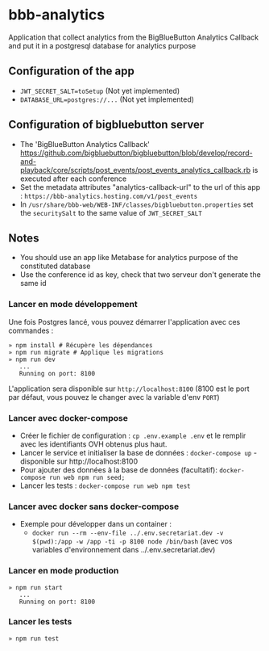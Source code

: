 # bbb-analytics
Application that collect analytics from the BigBlueButton Analytics Callback and put it in a postgresql database for analytics purpose


## Configuration of the app

- `JWT_SECRET_SALT=toSetup` (Not yet implemented)
- `DATABASE_URL=postgres://...` (Not yet implemented)

## Configuration of bigbluebutton server

- The 'BigBlueButton Analytics Callback'  https://github.com/bigbluebutton/bigbluebutton/blob/develop/record-and-playback/core/scripts/post_events/post_events_analytics_callback.rb is executed after each conference
- Set the metadata attributes "analytics-callback-url" to the url of this app : `https://bbb-analytics.hosting.com/v1/post_events`
- In `/usr/share/bbb-web/WEB-INF/classes/bigbluebutton.properties` set the `securitySalt` to the same value of `JWT_SECRET_SALT`


## Notes
- You should use an app like Metabase for analytics purpose of the constituted database
- Use the conference id as key, check that two serveur don't generate the same id

### Lancer en mode développement

Une fois Postgres lancé, vous pouvez démarrer l'application avec ces commandes :

```
» npm install # Récupère les dépendances
» npm run migrate # Applique les migrations
» npm run dev
   ...
   Running on port: 8100
```
L'application sera disponible sur `http://localhost:8100` (8100 est le port par défaut, vous pouvez le changer avec la variable d'env `PORT`)

### Lancer avec docker-compose
- Créer le fichier de configuration : `cp .env.example .env` et le remplir avec les identifiants OVH obtenus plus haut.
- Lancer le service et initialiser la base de données : `docker-compose up` - disponible sur http://localhost:8100
- Pour ajouter des données à la base de données (facultatif): `docker-compose run web npm run seed;`
- Lancer les tests : `docker-compose run web npm test`

### Lancer avec docker sans docker-compose

- Exemple pour développer dans un container :
	- `docker run --rm --env-file ../.env.secretariat.dev -v $(pwd):/app -w /app -ti -p 8100 node /bin/bash` (avec vos variables d'environnement dans ../.env.secretariat.dev)

### Lancer en mode production

```
» npm run start
   ...
   Running on port: 8100
```

### Lancer les tests

```
» npm run test
```
